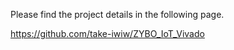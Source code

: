 Please find the project details in the following page.

https://github.com/take-iwiw/ZYBO_IoT_Vivado
